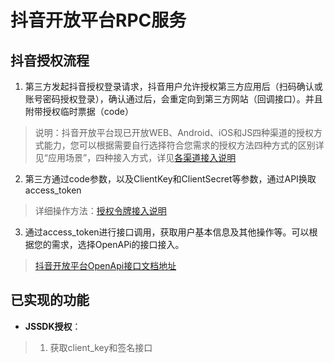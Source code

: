 # 抖音开放平台RPC服务

## 抖音授权流程

1. 第三方发起抖音授权登录请求，抖音用户允许授权第三方应用后（扫码确认或账号密码授权登录），确认通过后，会重定向到第三方网站（回调接口）。并且附带授权临时票据（code）

> 说明：抖音开放平台现已开放WEB、Android、iOS和JS四种渠道的授权方式能力，您可以根据需要自行选择符合您需求的授权方法四种方式的区别详见“应用场景”，四种接入方式，详见[各渠道接入说明](https://developer.open-douyin.com/docs/resource/zh-CN/dop/ability/user-authorization/solution)

2. 第三方通过code参数，以及ClientKey和ClientSecret等参数，通过API换取access_token

> 详细操作方法：[授权令牌接入说明](https://developer.open-douyin.com/docs/resource/zh-CN/dop/develop/openapi/account-permission/get-access-token)

3. 通过access_token进行接口调用，获取用户基本信息及其他操作等。可以根据您的需求，选择OpenAPi的接口接入。

> [抖音开放平台OpenApi接口文档地址](https://developer.open-douyin.com/docs/resource/zh-CN/dop/develop/openapi/list)

## 已实现的功能

- **JSSDK授权**：
> 1. 获取client_key和签名接口

